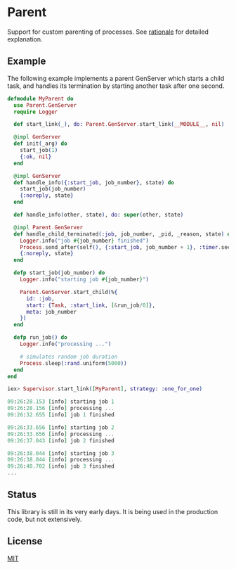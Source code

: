 # Parent

Support for custom parenting of processes. See [rationale](./RATIONALE.md) for detailed explanation.

## Example

The following example implements a parent GenServer which starts a child task, and handles its termination by starting another task after one second.

```elixir
defmodule MyParent do
  use Parent.GenServer
  require Logger

  def start_link(_), do: Parent.GenServer.start_link(__MODULE__, nil)

  @impl GenServer
  def init(_arg) do
    start_job(1)
    {:ok, nil}
  end

  @impl GenServer
  def handle_info({:start_job, job_number}, state) do
    start_job(job_number)
    {:noreply, state}
  end

  def handle_info(other, state), do: super(other, state)

  @impl Parent.GenServer
  def handle_child_terminated(:job, job_number, _pid, _reason, state) do
    Logger.info("job #{job_number} finished")
    Process.send_after(self(), {:start_job, job_number + 1}, :timer.seconds(1))
    {:noreply, state}
  end

  defp start_job(job_number) do
    Logger.info("starting job #{job_number}")

    Parent.GenServer.start_child(%{
      id: :job,
      start: {Task, :start_link, [&run_job/0]},
      meta: job_number
    })
  end

  defp run_job() do
    Logger.info("processing ...")

    # simulates random job duration
    Process.sleep(:rand.uniform(5000))
  end
end

iex> Supervisor.start_link([MyParent], strategy: :one_for_one)

09:26:28.153 [info] starting job 1
09:26:28.156 [info] processing ...
09:26:32.655 [info] job 1 finished

09:26:33.656 [info] starting job 2
09:26:33.656 [info] processing ...
09:26:37.043 [info] job 2 finished

09:26:38.044 [info] starting job 3
09:26:38.044 [info] processing ...
09:26:40.702 [info] job 3 finished
...
```

## Status

This library is still in its very early days. It is being used in the production code, but not extensively.

## License

[MIT](./LICENSE)
